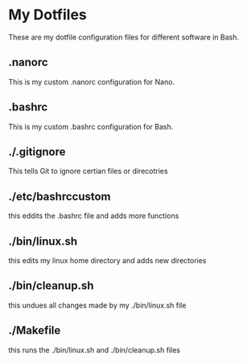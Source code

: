 # My Dotfiles
These are my dotfile configuration files for different software in Bash.
## .nanorc
This is my custom .nanorc configuration for Nano.
## .bashrc
This is my custom .bashrc configuration for Bash.
## ./.gitignore
This tells Git to ignore certian files or direcotries
## ./etc/bashrccustom
this eddits the .bashrc file and adds more functions
## ./bin/linux.sh
this edits my linux home directory and adds new directories
## ./bin/cleanup.sh
this undues all changes made by my ./bin/linux.sh file
## ./Makefile
this runs the ./bin/linux.sh and ./bin/cleanup.sh files
